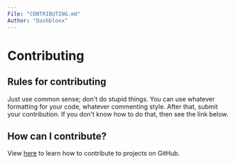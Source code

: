 ```yaml
---
File: "CONTRIBUTING.md"
Author: "Dashbloxx"
---
```

# Contributing
## Rules for contributing
Just use common sense; don't do stupid things. You can use whatever formatting for your code, whatever commenting style. After that, submit your contribution. If you don't know how to do that, then see the link below.
## How can I contribute?
View [here](https://docs.github.com/en/get-started/quickstart/contributing-to-projects) to learn how to contribute to projects on GitHub.
